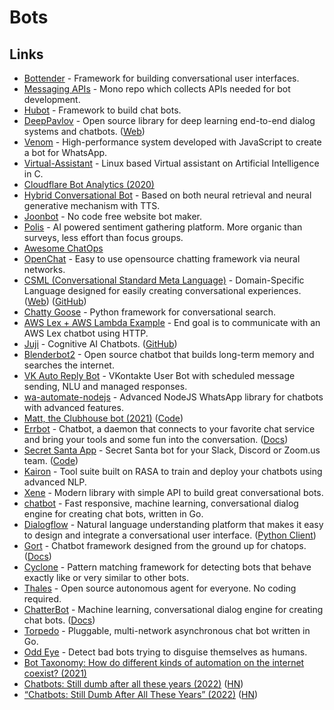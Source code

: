 # Bots

## Links

- [Bottender](https://github.com/Yoctol/bottender) - Framework for building conversational user interfaces.
- [Messaging APIs](https://github.com/Yoctol/messaging-apis) - Mono repo which collects APIs needed for bot development.
- [Hubot](https://github.com/hubotio/hubot) - Framework to build chat bots.
- [DeepPavlov](https://github.com/deepmipt/DeepPavlov) - Open source library for deep learning end-to-end dialog systems and chatbots. ([Web](https://deeppavlov.ai/))
- [Venom](https://github.com/orkestral/venom) - High-performance system developed with JavaScript to create a bot for WhatsApp.
- [Virtual-Assistant](https://github.com/ritwik12/Virtual-Assistant) - Linux based Virtual assistant on Artificial Intelligence in C.
- [Cloudflare Bot Analytics (2020)](https://blog.cloudflare.com/introducing-bot-analytics/)
- [Hybrid Conversational Bot](https://github.com/JRC1995/Chatbot) - Based on both neural retrieval and neural generative mechanism with TTS.
- [Joonbot](https://www.joonbot.com/) - No code free website bot maker.
- [Polis](https://github.com/pol-is/polis) - AI powered sentiment gathering platform. More organic than surveys, less effort than focus groups.
- [Awesome ChatOps](https://github.com/exAspArk/awesome-chatops)
- [OpenChat](https://github.com/hyunwoongko/openchat) - Easy to use opensource chatting framework via neural networks.
- [CSML (Conversational Standard Meta Language)](https://github.com/CSML-by-Clevy/csml-engine) - Domain-Specific Language designed for easily creating conversational experiences. ([Web](https://www.csml.dev/)) ([GitHub](https://github.com/CSML-by-Clevy))
- [Chatty Goose](https://github.com/castorini/chatty-goose) - Python framework for conversational search.
- [AWS Lex + AWS Lambda Example](https://github.com/Fallenstedt/aws-lex-lambda-example) - End goal is to communicate with an AWS Lex chatbot using HTTP.
- [Juji](https://juji.io/) - Cognitive AI Chatbots. ([GitHub](https://github.com/juji-io))
- [Blenderbot2](https://ai.facebook.com/blog/blender-bot-2-an-open-source-chatbot-that-builds-long-term-memory-and-searches-the-internet) - Open source chatbot that builds long-term memory and searches the internet.
- [VK Auto Reply Bot](https://github.com/EnjiRouz/VK-Auto-Reply-Bot) - VKontakte User Bot with scheduled message sending, NLU and managed responses.
- [wa-automate-nodejs](https://github.com/open-wa/wa-automate-nodejs) - Advanced NodeJS WhatsApp library for chatbots with advanced features.
- [Matt, the Clubhouse bot (2021)](https://knyar.net/stuff/matt-the-clubhouse-bot/) ([Code](https://github.com/knyar/housebot))
- [Errbot](https://github.com/errbotio/errbot) - Chatbot, a daemon that connects to your favorite chat service and bring your tools and some fun into the conversation. ([Docs](https://errbot.readthedocs.io/en/latest/))
- [Secret Santa App](https://secret-santa.team/) - Secret Santa bot for your Slack, Discord or Zoom.us team. ([Code](https://github.com/jolicode/secret-santa))
- [Kairon](https://github.com/digiteinfotech/kairon) - Tool suite built on RASA to train and deploy your chatbots using advanced NLP.
- [Xene](https://github.com/dempfi/xene) - Modern library with simple API to build great conversational bots.
- [chatbot](https://github.com/kevwan/chatbot) - Fast responsive, machine learning, conversational dialog engine for creating chat bots, written in Go.
- [Dialogflow](https://cloud.google.com/dialogflow/docs/) - Natural language understanding platform that makes it easy to design and integrate a conversational user interface. ([Python Client](https://github.com/googleapis/python-dialogflow))
- [Gort](https://github.com/getgort/gort) - Chatbot framework designed from the ground up for chatops. ([Docs](https://guide.getgort.io/))
- [Cyclone](https://github.com/top-gg/cyclone) - Pattern matching framework for detecting bots that behave exactly like or very similar to other bots.
- [Thales](https://github.com/super-reality/Thales) - Open source autonomous agent for everyone. No coding required.
- [ChatterBot](https://github.com/gunthercox/ChatterBot) - Machine learning, conversational dialog engine for creating chat bots. ([Docs](https://chatterbot.readthedocs.io/en/stable/))
- [Torpedo](https://github.com/tb0hdan/torpedo) - Pluggable, multi-network asynchronous chat bot written in Go.
- [Odd Eye](https://github.com/Xetera/odd-eye) - Detect bad bots trying to disguise themselves as humans.
- [Bot Taxonomy: How do different kinds of automation on the internet coexist? (2021)](https://xetera.dev/bot-taxonomy/)
- [Chatbots: Still dumb after all these years (2022)](https://mindmatters.ai/2022/01/will-chatbots-replace-the-art-of-human-conversation/) ([HN](https://news.ycombinator.com/item?id=29825612))
- [“Chatbots: Still Dumb After All These Years” (2022)](https://statmodeling.stat.columbia.edu/2022/01/13/chatbots-still-dumb-after-all-these-years/) ([HN](https://news.ycombinator.com/item?id=29934335))
